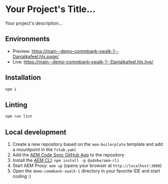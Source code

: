 # Your Project's Title...
Your project's description...

## Environments
- Preview: https://main--demo-commbank-xwalk-1--Danialkafeel.hlx.page/
- Live: https://main--demo-commbank-xwalk-1--Danialkafeel.hlx.live/

## Installation

```sh
npm i
```

## Linting

```sh
npm run lint
```

## Local development

1. Create a new repository based on the `aem-boilerplate` template and add a mountpoint in the `fstab.yaml`
1. Add the [AEM Code Sync GitHub App](https://github.com/apps/aem-code-sync) to the repository
1. Install the [AEM CLI](https://github.com/adobe/helix-cli): `npm install -g @adobe/aem-cli`
1. Start AEM Proxy: `aem up` (opens your browser at `http://localhost:3000`)
1. Open the `demo-commbank-xwalk-1` directory in your favorite IDE and start coding :)
